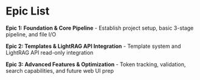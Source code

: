 # Epic List

**Epic 1: Foundation & Core Pipeline** - Establish project setup, basic 3-stage pipeline, and file I/O

**Epic 2: Templates & LightRAG API Integration** - Template system and LightRAG API read-only integration

**Epic 3: Advanced Features & Optimization** - Token tracking, validation, search capabilities, and future web UI prep
